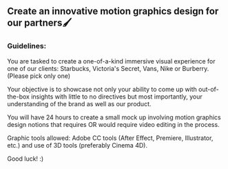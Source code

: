 ## Create an innovative motion graphics design for our partners🖌️
### Guidelines: 

You are tasked to create a one-of-a-kind immersive visual experience for one of our clients: Starbucks, Victoria's Secret, Vans, Nike or Burberry. (Please pick only one)

Your objective is to showcase not only your ability to come up with out-of-the-box insights with little to no directives but most importantly, your understanding of the brand as well as our product. 

You will have 24 hours to create a small mock up involving motion graphics design notions that requires OR would require video editing in the process. 

Graphic tools allowed: Adobe CC tools (After Effect, Premiere, Illustrator, etc.) and use of 3D tools (preferably Cinema 4D). 

Good luck! :) 
